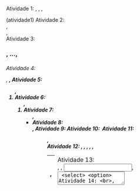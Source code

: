 Atividade 1: <html>, <head>, <body>, <footer> (atividade1)
Atividade 2: <main>, <section>, <aside>
Atividade 3: <h1>, ..., <h6>
Atividade 4: <p>, <b>, <i>
Atividade 5: <ol>, <li>
Atividade 6: <ol>, <li>
Atividade 7: <ul>, <li>
Atividade 8: <nav>, <a>
Atividade 9: <a>
Atividade 10: <img>
Atividade 11: <figure>, <figcaption>
Atividade 12: <table>, <thead>, <tbody>, <tfoot>, <tr>, <th>, <td>
Atividade 13: <form>, <label>, <input>, <textarea> <select> <option>
Atividade 14: <br>, <!-- -->
